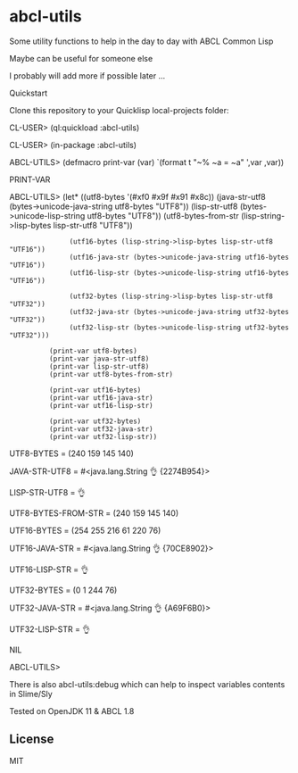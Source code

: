 # abcl-utils

Some utility functions to help in the day to day with ABCL Common Lisp

Maybe can be useful for someone else

I probably will add more if possible later ...

Quickstart

Clone this repository to your Quicklisp local-projects folder:

CL-USER> (ql:quickload :abcl-utils)

CL-USER> (in-package :abcl-utils)

ABCL-UTILS> (defmacro print-var (var)
              `(format t "~% ~a = ~a" ',var ,var))

PRINT-VAR

ABCL-UTILS> (let* ((utf8-bytes '(#xf0 #x9f #x91 #x8c))
                   (java-str-utf8 (bytes->unicode-java-string utf8-bytes "UTF8"))
                   (lisp-str-utf8 (bytes->unicode-lisp-string utf8-bytes "UTF8"))
                   (utf8-bytes-from-str (lisp-string->lisp-bytes lisp-str-utf8 "UTF8"))

                   (utf16-bytes (lisp-string->lisp-bytes lisp-str-utf8 "UTF16"))
                   (utf16-java-str (bytes->unicode-java-string utf16-bytes "UTF16"))
                   (utf16-lisp-str (bytes->unicode-lisp-string utf16-bytes "UTF16"))

                   (utf32-bytes (lisp-string->lisp-bytes lisp-str-utf8 "UTF32"))
                   (utf32-java-str (bytes->unicode-java-string utf32-bytes "UTF32"))
                   (utf32-lisp-str (bytes->unicode-lisp-string utf32-bytes "UTF32")))

              (print-var utf8-bytes)
              (print-var java-str-utf8)
              (print-var lisp-str-utf8)
              (print-var utf8-bytes-from-str)

              (print-var utf16-bytes)
              (print-var utf16-java-str)
              (print-var utf16-lisp-str)

              (print-var utf32-bytes)
              (print-var utf32-java-str)
              (print-var utf32-lisp-str))

UTF8-BYTES = (240 159 145 140)

JAVA-STR-UTF8 = #<java.lang.String 👌 {2274B954}>

LISP-STR-UTF8 = 👌

UTF8-BYTES-FROM-STR = (240 159 145 140)

UTF16-BYTES = (254 255 216 61 220 76)

UTF16-JAVA-STR = #<java.lang.String 👌 {70CE8902}>

UTF16-LISP-STR = 👌

UTF32-BYTES = (0 1 244 76)

UTF32-JAVA-STR = #<java.lang.String 👌 {A69F6B0}>

UTF32-LISP-STR = 👌

NIL

ABCL-UTILS>


There is also abcl-utils:debug which can help to inspect variables contents in Slime/Sly

Tested on OpenJDK 11 & ABCL 1.8

## License

MIT
